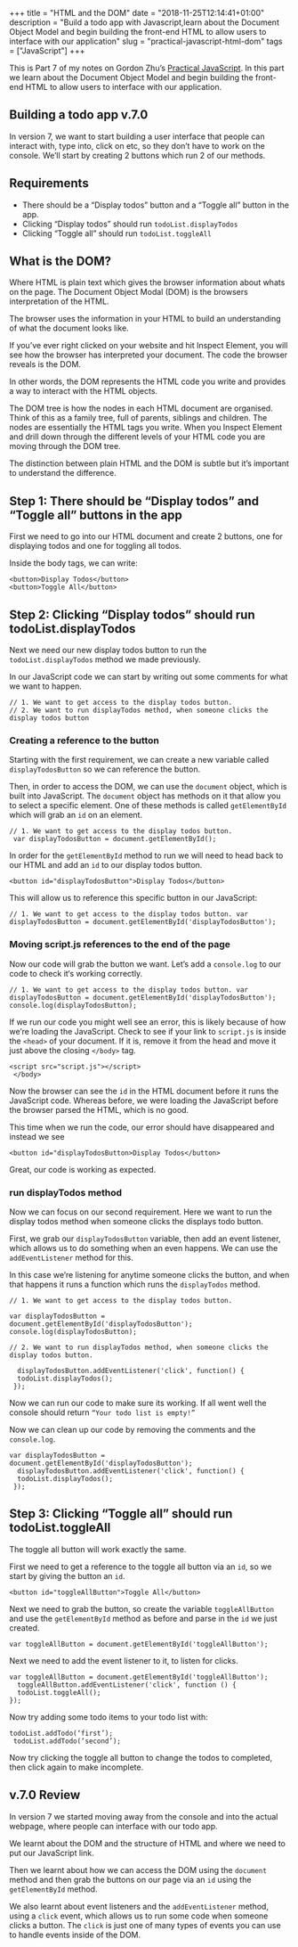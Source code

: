 +++
title = "HTML and the DOM"
date = "2018-11-25T12:14:41+01:00"
description = "Build a todo app with Javascript,learn about the Document Object Model and begin building the front-end HTML to allow users to interface with our application"
slug = "practical-javascript-html-dom"
tags = ["JavaScript"]
+++

This is Part 7 of my notes on Gordon Zhu’s [Practical JavaScript](https://watchandcode.com/p/practical-javascript). In this part we learn about the Document Object Model and begin building the front-end HTML to allow users to interface with our application.  

## Building a todo app v.7.0

In version 7, we want to start building a user interface that people can interact with, type into, click on etc, so they don’t have to work on the console.  We’ll start by creating 2 buttons which run 2 of our methods.

## Requirements

- There should be a “Display todos” button and a “Toggle all” button in the app.
- Clicking “Display todos” should run `todoList.displayTodos`
- Clicking “Toggle all” should run `todoList.toggleAll`

## What is the DOM?

Where HTML is plain text which gives the browser information about whats on the page. The Document Object Modal (DOM) is the browsers interpretation of the HTML.

The browser uses the information in your HTML to build an understanding of what the document looks like.

If you’ve ever right clicked on your website and hit Inspect Element, you will see how the browser has interpreted your document. The code the browser reveals is the DOM.

In other words, the DOM represents the HTML code you write and provides a way to interact with the HTML objects.

The DOM tree is how the nodes in each HTML document are organised. Think of this as a family tree, full of parents, siblings and children. The nodes are essentially the HTML tags you write. When you Inspect Element and drill down through the different levels of your HTML code you are moving through the DOM tree.

The distinction between plain HTML and the DOM is subtle but it’s important to understand the difference.

## Step 1: There should be “Display todos” and “Toggle all” buttons in the app

First we need to go into our HTML document and create 2 buttons, one for displaying todos and one for toggling all todos.

Inside the body tags, we can write:

```
<button>Display Todos</button>
<button>Toggle All</button>
```

## Step 2: Clicking “Display todos” should run todoList.displayTodos

Next we need our new display todos button to run the `todoList.displayTodos` method we made previously.

In our JavaScript code we can start by writing out some comments for what we want to happen.

```
// 1. We want to get access to the display todos button. 
// 2. We want to run displayTodos method, when someone clicks the display todos button
```

### Creating a reference to the button

Starting with the first requirement, we can create a new variable called `displayTodosButton` so we can reference the button.

Then, in order to access the DOM, we can use the `document` object, which is built into JavaScript. The `document` object has methods on it that allow you to select a specific element. One of these methods is called `getElementById` which will grab an `id` on an element.

```
// 1. We want to get access to the display todos button.
 var displayTodosButton = document.getElementById();
```

In order for the `getElementById` method to run we will need to head back to our HTML and add an `id` to our display todos button.

```
<button id="displayTodosButton">Display Todos</button>
```

This will allow us to reference this specific button in our JavaScript:

```
// 1. We want to get access to the display todos button. var displayTodosButton = document.getElementById('displayTodosButton');
```

### Moving script.js references to the end of the page

Now our code will grab the button we want. Let’s add a `console.log` to our code to check it‘s working correctly.

```
// 1. We want to get access to the display todos button. var displayTodosButton = document.getElementById('displayTodosButton'); console.log(displayTodosButton);
```

If we run our code you might well see an error, this is likely because of how we’re loading the JavaScript. Check to see if your link to `script.js` is inside the `<head>` of your document. If it is, remove it from the head and move it just above the closing `</body>` tag.

```
<script src="script.js"></script>
 </body>
```

Now the browser can see the `id` in the HTML document before it runs the JavaScript code. Whereas before, we were loading the JavaScript before the browser parsed the HTML, which is no good.

This time when we run the code, our error should have disappeared and instead we see

```
<button id="displayTodosButton>Display Todos</button>
```

Great, our code is working as expected.

### run displayTodos method

Now we can focus on our second requirement. Here we want to run the display todos method when someone clicks the displays todo button.

First, we grab our `displayTodosButton` variable, then add an event listener, which allows us to do something when an even happens. We can use the `addEventListener` method for this.

In this case we’re listening for anytime someone clicks the button, and when that happens it runs a function which runs the `displayTodos` method.

```
// 1. We want to get access to the display todos button.

var displayTodosButton = document.getElementById('displayTodosButton'); 
console.log(displayTodosButton);  

// 2. We want to run displayTodos method, when someone clicks the display todos button.

  displayTodosButton.addEventListener('click', function() {   
  todoList.displayTodos();
 });
```

Now we can run our code to make sure its working. If all went well the console should return `“Your todo list is empty!”`

Now we can clean up our code by removing the comments and the `console.log`.

```
var displayTodosButton = document.getElementById('displayTodosButton');
  displayTodosButton.addEventListener('click', function() {   
  todoList.displayTodos();
 });
```

## Step 3: Clicking “Toggle all” should run todoList.toggleAll

The toggle all button will work exactly the same.

First we need to get a reference to the toggle all button via an `id`, so we start by giving the button an `id`.

```
<button id="toggleAllButton">Toggle All</button>
```

Next we need to grab the button, so create the variable `toggleAllButton` and use the `getElementById` method as before and parse in the `id` we just created.

```
var toggleAllButton = document.getElementById('toggleAllButton');
```

Next we need to add the event listener to it, to listen for clicks.

```
var toggleAllButton = document.getElementById('toggleAllButton');
  toggleAllButton.addEventListener('click', function () {
  todoList.toggleAll(); 
});
```

Now try adding some todo items to your todo list with:

```
todoList.addTodo(‘first’);
 todoList.addTodo(‘second’);
```

Now try clicking the toggle all button to change the todos to completed, then click again to make incomplete.

## v.7.0 Review

In version 7 we started moving away from the console and into the actual webpage, where people can interface with our todo app.

We learnt about the DOM and the structure of HTML and where we need to put our JavaScript link.

Then we learnt about how we can access the DOM using the `document` method and then grab the buttons on our page via an `id` using the `getElementById` method.

We also learnt about event listeners and the `addEventListener` method, using a `click` event, which allows us to run some code when someone clicks a button. The `click` is just one of many types of events you can use to handle events inside of the DOM.
